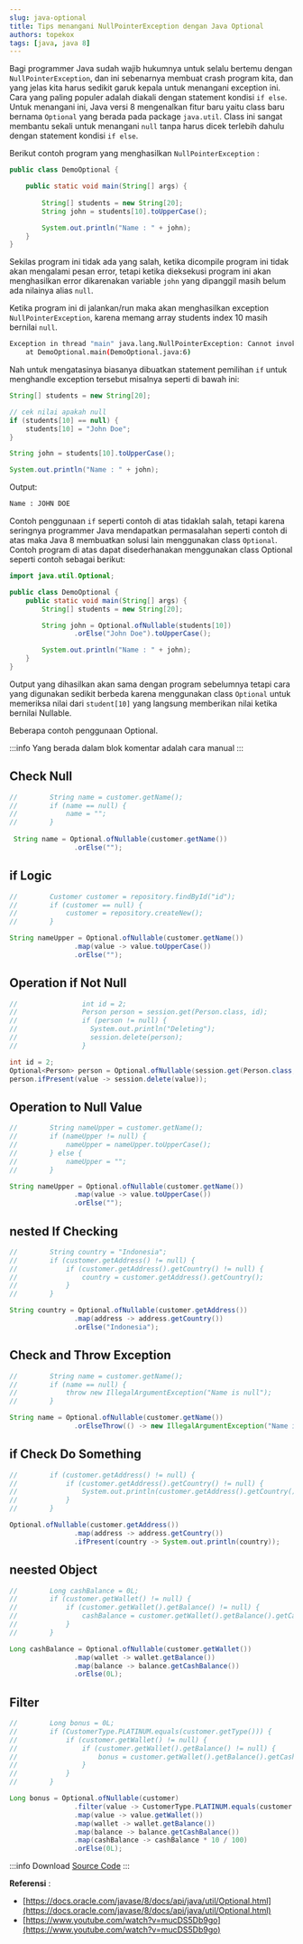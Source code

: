 ```yaml
---
slug: java-optional
title: Tips menangani NullPointerException dengan Java Optional
authors: topekox
tags: [java, java 8]
---
```


Bagi programmer Java sudah wajib hukumnya untuk selalu bertemu dengan `NullPointerException`, dan ini sebenarnya membuat crash program kita, dan yang jelas kita harus sedikit garuk kepala untuk menangani exception ini. Cara yang paling populer adalah diakali dengan statement kondisi `if else`. Untuk menangani ini, Java versi 8 mengenalkan fitur baru yaitu class baru bernama `Optional` yang berada pada package `java.util`. Class ini sangat membantu sekali untuk menangani `null` tanpa harus dicek terlebih dahulu dengan statement kondisi `if else`. 

<!--truncate-->

Berikut contoh program yang menghasilkan `NullPointerException` :

```java
public class DemoOptional {

    public static void main(String[] args) {
        
        String[] students = new String[20];
	    String john = students[10].toUpperCase();

        System.out.println("Name : " + john);        
    }
}
```

Sekilas program ini tidak ada yang salah, ketika dicompile program ini tidak akan mengalami pesan error, tetapi ketika dieksekusi program ini akan menghasilkan error dikarenakan variable `john` yang dipanggil masih belum ada nilainya alias `null`.

Ketika program ini di jalankan/run maka akan menghasilkan exception `NullPointerException`, karena memang array students index 10 masih bernilai `null`.

```bash
Exception in thread "main" java.lang.NullPointerException: Cannot invoke "String.toUpperCase()" because "<local1>[10]" is null
	at DemoOptional.main(DemoOptional.java:6)
```

Nah untuk mengatasinya biasanya dibuatkan statement pemilihan `if` untuk menghandle exception tersebut misalnya seperti di bawah ini:

```java
String[] students = new String[20];

// cek nilai apakah null
if (students[10] == null) {
    students[10] = "John Doe";
}

String john = students[10].toUpperCase();

System.out.println("Name : " + john);
```

Output:

```bash
Name : JOHN DOE
```

Contoh penggunaan `if` seperti contoh di atas tidaklah salah, tetapi karena seringnya programmer Java mendapatkan permasalahan seperti contoh di atas maka Java 8 membuatkan solusi lain menggunakan class `Optional`. Contoh program di atas dapat disederhanakan menggunakan class Optional seperti contoh sebagai berikut:

```java
import java.util.Optional;

public class DemoOptional {
    public static void main(String[] args) {
        String[] students = new String[20];

        String john = Optional.ofNullable(students[10])
                .orElse("John Doe").toUpperCase();

        System.out.println("Name : " + john);
    }
}
```

Output yang dihasilkan akan sama dengan program sebelumnya tetapi cara yang digunakan sedikit berbeda karena menggunakan class `Optional` untuk memeriksa nilai dari `student[10]` yang langsung memberikan nilai ketika bernilai Nullable.

Beberapa contoh penggunaan Optional.

:::info
Yang berada dalam blok komentar adalah cara manual
:::

## Check Null

```java
//        String name = customer.getName();
//        if (name == null) {
//            name = "";
//        }
    
 String name = Optional.ofNullable(customer.getName())
                .orElse("");
```

## if Logic

```java
//        Customer customer = repository.findById("id");
//        if (customer == null) {
//            customer = repository.createNew();
//        }

String nameUpper = Optional.ofNullable(customer.getName())
                .map(value -> value.toUpperCase())
                .orElse("");
```

## Operation if Not Null

```java
//                int id = 2;
//                Person person = session.get(Person.class, id);
//                if (person != null) {
//                  System.out.println("Deleting");
//                  session.delete(person);
//                }

int id = 2;
Optional<Person> person = Optional.ofNullable(session.get(Person.class, id));
person.ifPresent(value -> session.delete(value));
```

## Operation to Null Value

```java
//        String nameUpper = customer.getName();
//        if (nameUpper != null) {
//            nameUpper = nameUpper.toUpperCase();
//        } else {
//            nameUpper = "";
//        }

String nameUpper = Optional.ofNullable(customer.getName())
                .map(value -> value.toUpperCase())
                .orElse("");
```

## nested If Checking

```java
//        String country = "Indonesia";
//        if (customer.getAddress() != null) {
//            if (customer.getAddress().getCountry() != null) {
//                country = customer.getAddress().getCountry();
//            }
//        }

String country = Optional.ofNullable(customer.getAddress())
                .map(address -> address.getCountry())
                .orElse("Indonesia");

```

## Check and Throw Exception

```java
//        String name = customer.getName();
//        if (name == null) {
//            throw new IllegalArgumentException("Name is null");
//        }

String name = Optional.ofNullable(customer.getName())
                .orElseThrow(() -> new IllegalArgumentException("Name is null"));
```

## if Check Do Something

```java
//        if (customer.getAddress() != null) {
//            if (customer.getAddress().getCountry() != null) {
//                System.out.println(customer.getAddress().getCountry());
//            }
//        }

Optional.ofNullable(customer.getAddress())
                .map(address -> address.getCountry())
                .ifPresent(country -> System.out.println(country));

```

## neested Object

```java
//        Long cashBalance = 0L;
//        if (customer.getWallet() != null) {
//            if (customer.getWallet().getBalance() != null) {
//                cashBalance = customer.getWallet().getBalance().getCashBalance();
//            }
//        }

Long cashBalance = Optional.ofNullable(customer.getWallet())
                .map(wallet -> wallet.getBalance())
                .map(balance -> balance.getCashBalance())
                .orElse(0L);
```

## Filter

```java
//        Long bonus = 0L;
//        if (CustomerType.PLATINUM.equals(customer.getType())) {
//            if (customer.getWallet() != null) {
//                if (customer.getWallet().getBalance() != null) {
//                    bonus = customer.getWallet().getBalance().getCashBalance() * 10 / 100;
//                }
//            }
//        }

Long bonus = Optional.ofNullable(customer)
                .filter(value -> CustomerType.PLATINUM.equals(customer.getType()))
                .map(value -> value.getWallet())
                .map(wallet -> wallet.getBalance())
                .map(balance -> balance.getCashBalance())
                .map(cashBalance -> cashBalance * 10 / 100)
                .orElse(0L);
```

:::info
Download [Source Code](https://github.com/TopekoX/java-optional-demo)
:::

**Referensi** :
* [https://docs.oracle.com/javase/8/docs/api/java/util/Optional.html](https://docs.oracle.com/javase/8/docs/api/java/util/Optional.html)
* [https://www.youtube.com/watch?v=mucDS5Db9go](https://www.youtube.com/watch?v=mucDS5Db9go)
